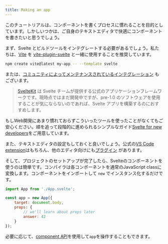 ```yaml
---
title: Making an app
---
```


このチュートリアルは、コンポーネントを書くプロセスに慣れることを目的としています。しかしいつかは、ご自身のテキストエディタで快適にコンポーネントを書きたいと思うでしょう。

まず、Svelte とビルドツールをインテグレートする必要があるでしょう。私たちは、[Vite](https://vitejs.dev/) を [vite-plugin-svelte](https://github.com/sveltejs/vite-plugin-svelte/) と一緒に使用することを推奨しています。

```bash
npm create vite@latest my-app -- --template svelte
```

または、[コミュニティによってメンテナンスされているインテグレーション](https://sveltesociety.dev/tools) もございます。

> [SvelteKit](https://kit.svelte.jp) は Svelte チームが提供する公式のアプリケーションフレームワークです。現時点ではまだ開発中ですが、pre-1.0 のソフトウェアを使用することが気にならないのであれば、Svelte アプリを構築するのにおすすめします。

もしWeb開発にあまり慣れておらずこういったツールを使ったことがなくてもご安心ください。順を追って段階的に進められるシンプルなガイド[Svelte for new developers](/blog/svelte-for-new-developers)をご用意しています。

また、テキストエディタの設定もしておくと良いでしょう。公式の[VS Code extension](https://marketplace.visualstudio.com/items?itemName=svelte.svelte-vscode)はもちろん、他のエディタ向けにも[プラグイン](https://sveltesociety.dev/tools#editor-support) があります。

<!-- 
NOTE: Removed until we have better place for setting-up-your-editor guide. See https://github.com/sveltejs/svelte/pull/7310#issuecomment-1049923609
If your editor does not have a Svelte plugin then you can follow [this guide](/blog/setting-up-your-editor) to configure your text editor to treat `.svelte` files the same as `.html` for the sake of syntax highlighting. -->

そして、プロジェクトのセットアップが完了したら、Svelteのコンポーネントを使うのは簡単です。コンパイラは各コンポーネントを通常のJavaScript classに変換します。コンポーネントをインポートして `new` でインスタンス化するだけです。

```js
import App from './App.svelte';

const app = new App({
	target: document.body,
	props: {
		// we'll learn about props later
		answer: 42
	}
});
```

必要に応じて、[component API](/docs#run-time-client-side-component-api)を使用して`app`を操作することもできます。
